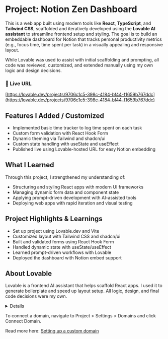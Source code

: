 # Project: Notion Zen Dashboard

This is a web app built using modern tools like **React**, **TypeScript**, and **Tailwind CSS**, scaffolded and iteratively developed using the **Lovable AI assistant** to streamline frontend setup and styling. The goal is to build an embeddable dashboard for Notion that tracks personal productivity metrics (e.g., focus time, time spent per task) in a visually appealing and responsive layout.

While Lovable was used to assist with initial scaffolding and prompting, all code was reviewed, customized, and extended manually using my own logic and design decisions.

### 🔗 Live URL
[https://lovable.dev/projects/9706c1c5-398c-4184-bf44-f1659b767ddc](https://lovable.dev/projects/9706c1c5-398c-4184-bf44-f1659b767ddc)

## Features I Added / Customized
- Implemented basic time tracker to log time spent on each task
- Custom form validation with React Hook Form
- Dynamic theming via Tailwind and shadcn/ui
- Custom state handling with useState and useEffect
- Published live using Lovable-hosted URL for easy Notion embedding
  
## What I Learned
Through this project, I strengthened my understanding of:
- Structuring and styling React apps with modern UI frameworks
- Managing dynamic form data and component state
- Applying prompt-driven development with AI-assisted tools
- Deploying web apps with rapid iteration and visual testing

## Project Highlights & Learnings
- Set up project using Lovable.dev and Vite
- Customized layout with Tailwind CSS and shadcn/ui
- Built and validated forms using React Hook Form
- Handled dynamic state with useState/useEffect
- Learned prompt-driven workflows with Lovable
- Deployed the dashboard with Notion embed support
  
## About Lovable
Lovable is a frontend AI assistant that helps scaffold React apps. I used it to generate boilerplate and speed up layout setup. All logic, design, and final code decisions were my own.

<details>

# Welcome to your Lovable project

## Project info

**URL**: https://lovable.dev/projects/9706c1c5-398c-4184-bf44-f1659b767ddc

## How can I edit this code?

There are several ways of editing your application.

**Use Lovable**

Simply visit the [Lovable Project](https://lovable.dev/projects/9706c1c5-398c-4184-bf44-f1659b767ddc) and start prompting.

Changes made via Lovable will be committed automatically to this repo.

**Use your preferred IDE**

If you want to work locally using your own IDE, you can clone this repo and push changes. Pushed changes will also be reflected in Lovable.

The only requirement is having Node.js & npm installed - [install with nvm](https://github.com/nvm-sh/nvm#installing-and-updating)

Follow these steps:

```sh
# Step 1: Clone the repository using the project's Git URL.
git clone <YOUR_GIT_URL>

# Step 2: Navigate to the project directory.
cd <YOUR_PROJECT_NAME>

# Step 3: Install the necessary dependencies.
npm i

# Step 4: Start the development server with auto-reloading and an instant preview.
npm run dev
```

**Edit a file directly in GitHub**

- Navigate to the desired file(s).
- Click the "Edit" button (pencil icon) at the top right of the file view.
- Make your changes and commit the changes.

**Use GitHub Codespaces**

- Navigate to the main page of your repository.
- Click on the "Code" button (green button) near the top right.
- Select the "Codespaces" tab.
- Click on "New codespace" to launch a new Codespace environment.
- Edit files directly within the Codespace and commit and push your changes once you're done.

## What technologies are used for this project?

This project is built with:

- Vite
- TypeScript
- React
- shadcn-ui
- Tailwind CSS

## How can I deploy this project?

Simply open [Lovable](https://lovable.dev/projects/9706c1c5-398c-4184-bf44-f1659b767ddc) and click on Share -> Publish.

## Can I connect a custom domain to my Lovable project?

Yes, you can! 
</details>

To connect a domain, navigate to Project > Settings > Domains and click Connect Domain.

Read more here: [Setting up a custom domain](https://docs.lovable.dev/tips-tricks/custom-domain#step-by-step-guide)



